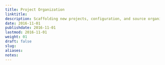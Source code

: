 ```yaml
---
title: Project Organization
linktitle:
description: Scaffolding new projects, configuration, and source organization.
date: 2016-11-01
publishdate: 2016-11-01
lastmod: 2016-11-01
weight: 01
draft: false
slug:
aliases:
notes:
---
```


